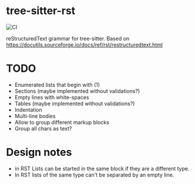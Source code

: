 # tree-sitter-rst

![CI](https://github.com/stsewd/tree-sitter-rst/workflows/CI/badge.svg)

reStructuredText grammar for tree-sitter.
Based on <https://docutils.sourceforge.io/docs/ref/rst/restructuredtext.html>

# TODO

- Enumerated lists that begin with (1)
- Sections (maybe implemented without validations?)
- Empty lines with white-spaces
- Tables (maybe implemented without validations?)
- Indentation
- Multi-line bodies
- Allow to group different markup blocks
- Group all chars as text?

# Design notes

- in RST Lists can be started in the same block if they are a different type.
- In RST lists of the same type can't be separated by an empty line.
